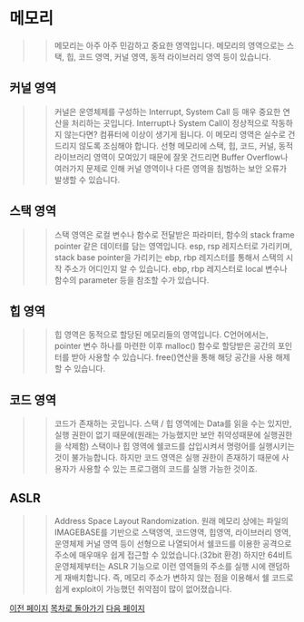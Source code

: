 # 메모리

>> 메모리는 아주 아주 민감하고 중요한 영역입니다.
>> 메모리의 영역으로는 스택, 힙, 코드 영역, 커널 영역, 
>> 동적 라이브러리 영역 등이 있습니다.

## 커널 영역
>> 커널은 운영체제를 구성하는 Interrupt, System Call 등
>> 매우 중요한 연산을 처리하는 곳입니다. Interrupt나 
>> System Call이 정상적으로 작동하지 않는다면? 
>> 컴퓨터에 이상이 생기게 됩니다.
>> 이 메모리 영역은 실수로 건드리지 않도록 조심해야 합니다.
>> 선형 메모리에 스택, 힙, 코드, 커널, 동적 라이브러리 영역이
>> 모여있기 때문에 잘못 건드리면 Buffer Overflow나 여러가지
>> 문제로 인해 커널 영역이나 다른 영역을 침범하는 보안
>> 오류가 발생할 수 있습니다.

## 스택 영역
>> 스택 영역은 로컬 변수나 함수로 전달받은 
>> 파라미터, 함수의 stack frame pointer 같은 데이터를
>> 담는 영역입니다. 
>> esp, rsp 레지스터로 가리키며, stack base pointer을 가리키는
>> ebp, rbp 레지스터를 통해서 스택의 시작 주소가 어디인지
>> 알 수 있습니다. ebp, rbp 레지스터로 local 변수나
>> 함수의 parameter 등을 참조할 수가 있습니다.

## 힙 영역
>> 힙 영역은 동적으로 할당된 메모리들의 영역입니다.
>> C언어에서는, pointer 변수 하나를 마련한 이후
>> malloc() 함수로 할당받은 공간의 포인터를 받아
>> 사용할 수 있습니다. free()연산을 통해 해당
>> 공간을 사용 해제할 수 있습니다.

## 코드 영역
>> 코드가 존재하는 곳입니다.
>> 스택 / 힙 영역에는 Data를 읽을 수는 있지만, 
>> 실행 권한이 없기 때문에(원래는 가능했지만 보안
>> 취약성때문에 실행권한을 삭제함)
>> 스택이나 힙 영역에 쉘코드를 삽입시켜서 
>> 명령어를 실행시키는것이 불가능합니다.
>> 하지만 코드 영역은 실행 권한이 존재하기 때문에
>> 사용자가 사용할 수 있는 프로그램의 코드를 실행
>> 가능한 것이죠.

## ASLR
>> Address Space Layout Randomization.
>> 원래 메모리 상에는 파일의 IMAGEBASE를 기반으로 스택영역, 코드영역, 힙영역, 
>> 라이브러리 영역, 운영체제 커널 영역 등이 선형으로 나열되어서 
>> 쉘코드를 이용한 공격으로 주소에 매우매우 쉽게 접근할 수 있었습니다.(32bit 환경)
>> 하지만 64비트 운영체제부터는 ASLR 기능으로 이런 영역들의 주소를
>> 실행 시에 랜덤하게 재배치합니다. 즉, 메모리 주소가 변하지 않는 점을
>> 이용해서 쉘 코드로 쉽게 exploit이 가능했던 취약점이 많이 없어졌습니다.

[이전 페이지](/Files/edit/main/Study/C/lesson/기본이론/자료형.md)
[목차로 돌아가기](/Files/edit/main/Study/C/lesson/기본이론)
[다음 페이지](/Files/edit/main/Study/C/lesson/기본이론/스코프%20및%20주석.md)
